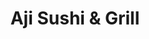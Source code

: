 ---
layout: place
title: "Aji Sushi & Grill"
permalink: /california/santa-rosa/aji-sushi-grill.html
stateAbbr: CA
stateName: California
cityName: Santa Rosa
place_id: ChIJ26uyAsRHhIARcr3zWuO8tyU
photos:
  - name: >-
      places/ChIJ26uyAsRHhIARcr3zWuO8tyU/photos/AeeoHcLbXCcAYNs4n0POS5J6127hBFhn4OzUxbDw9eKNLb3HAKDpdxSXCUdkhM3V-jvnWSFEhriNxj-F_jD8JQCL4Kn9i-QsSEjXRk5-Rp0OqXYjlC1J8rTUHt_rtuL0NnTGmSYJcfD9bfmT4kKwtXHSA7-TVTOama-iM4T8B9MQ2N7o4bIGXLj4aJJBq2i0puGFKY_XlI2Uy-sZiSdagNFn_mD12ahQjKFdhqCfJ1PYmW9XLBPMlEjxD-lxVanE3-4cTl7Us-4MI9AuTtnl4Sk9QnSZlPTcvTehPsKM9sfmsY0
    widthPx: 2772
    heightPx: 3696
    authorAttributions:
      - displayName: Aji Sushi & Grill
        uri: https://maps.google.com/maps/contrib/112907454885888853021
        photoUri: >-
          https://lh3.googleusercontent.com/a-/ALV-UjVaPiY0k00Y1VKP8ydxYJmSqi4ZtmIpFt7pS7Ng3GrZZkR3Cw=s100-p-k-no-mo
    flagContentUri: >-
      https://www.google.com/local/imagery/report/?cb_client=maps_api_places.places_api&image_key=!1e10!2sAF1QipPUyq-khVXVhD9CWoW1gUB8uXS3ygNlk_DnuBc&hl=en-US
    googleMapsUri: >-
      https://www.google.com/maps/place//data=!3m4!1e2!3m2!1sAF1QipPUyq-khVXVhD9CWoW1gUB8uXS3ygNlk_DnuBc!2e10!4m2!3m1!1s0x808447c402b2abdb:0x25b7bce35af3bd72
  - name: >-
      places/ChIJ26uyAsRHhIARcr3zWuO8tyU/photos/AeeoHcI04WivKgKWRHJqovgXtni6X9EFgtKnMl_RkVb2Phw6qrAgALHrQN2L9R7nVzBB_UQOy5ijSL-e8Bvy-jJe3s-KbACXtPRSPvDTeb_No1oJ3Yz0-d-gVTiQzhT4yaGYUnmufxt3itNfglPLz4udTFqjRaCeCQEllDSfcDpm0YUiVkOgqR9ucUDsahTHgaCCHEBIxXCZytwa98zP-QhC3yiweJ3wNQVDuCRBo8cPnM71qJC_kOnEZyQ7vXlSVTaCivuDlMiShHzFmTHouvbvysuGlAVgAVcY2TvWXUB3aNg
    widthPx: 3944
    heightPx: 2634
    authorAttributions:
      - displayName: Aji Sushi & Grill
        uri: https://maps.google.com/maps/contrib/112907454885888853021
        photoUri: >-
          https://lh3.googleusercontent.com/a-/ALV-UjVaPiY0k00Y1VKP8ydxYJmSqi4ZtmIpFt7pS7Ng3GrZZkR3Cw=s100-p-k-no-mo
    flagContentUri: >-
      https://www.google.com/local/imagery/report/?cb_client=maps_api_places.places_api&image_key=!1e10!2sAF1QipOYfrUnGrultiqNjfZhsahxrw1J4bhKY331rOo&hl=en-US
    googleMapsUri: >-
      https://www.google.com/maps/place//data=!3m4!1e2!3m2!1sAF1QipOYfrUnGrultiqNjfZhsahxrw1J4bhKY331rOo!2e10!4m2!3m1!1s0x808447c402b2abdb:0x25b7bce35af3bd72
  - name: >-
      places/ChIJ26uyAsRHhIARcr3zWuO8tyU/photos/AeeoHcJFQ8fLMasPMiQ_mIEB1PfnRSbItIgyJFS-I2rFLSwcXpLXMatxlI3t1w1EIUcou45d481DSc3Phaze6dytWpcnY-JzjLxsYMJvaazvHQcCYD3quvp8BWY-aR4RRR-cc2-eFi1jlxJaAz0Qu3wWIcuwfOFFrzuJKWm793G0Fc5KGuuYQsuC1gvXmATC_nOzj9lMi8O4Uqxfi4J0HsI0k_mlPxMlXU1gxWB4iDc0toD5dzEsOkvVtHLIfu4PgHsZH_g4iG9PHZX-egTT2XtIwSDr1d7XS-OzrXB3B1QSnc9u3Re3riXuMqsESrV46zis734spll_IyArKjbIkB9-6oT4yv5rkJCp2FFYuV06DJGIGu0dQqYe9iY25d_yacm-TDFcXmpIHon4wXXrPOSXc-5J2ph13QmPYRJ8P_WC8MaZCnPCfjDUj1b7hgfRYcXD
    widthPx: 1920
    heightPx: 1440
    authorAttributions:
      - displayName: E Alba
        uri: https://maps.google.com/maps/contrib/103685298918857542960
        photoUri: >-
          https://lh3.googleusercontent.com/a/ACg8ocId1pjvjr_yUSTJBcaRsO7uwtQ6zblUzCmL3eQMOmJ3Xe4pLQ=s100-p-k-no-mo
    flagContentUri: >-
      https://www.google.com/local/imagery/report/?cb_client=maps_api_places.places_api&image_key=!1e10!2sCIABIhAGbwPT2wBaIme42oIADbCW&hl=en-US
    googleMapsUri: >-
      https://www.google.com/maps/place//data=!3m4!1e2!3m2!1sCIABIhAGbwPT2wBaIme42oIADbCW!2e10!4m2!3m1!1s0x808447c402b2abdb:0x25b7bce35af3bd72
  - name: >-
      places/ChIJ26uyAsRHhIARcr3zWuO8tyU/photos/AeeoHcI41RqSqrUBNeMz95YwEKFRoFZcrRUdB8uZCY6OPI8TeIc6Va_rkD8PI6h9IZV10sHKIuPdDPpb4D7G_atFLS-5x5heM1lYlycC0xF_koiZ4s75OpnckHm553QFtAUleri_ltg-6fs1H_UOMtSuAUi6ggs1DoE02huGfKigTouUTXu36RFgkqyFDwV1Kj5zz9Po0ZPCM0mZwtqMTgtlUzW4LVNoUtMmE5179Or2wnqApxkueXQxjMM0bOFkjOviAc1Hh0sfealR212hzQxqtwwV0VTpz5nrSvAMAPt-LgXfwKDJQSjIN9M9mEc9iTuDEmI1MZvDpb0OVKzyxfna7pry7PuA3Fw-SQgDLFQsPMUznW7qsXZHxI3CtAdjKEVREEFTlry5-eCcb1mZaovNO6JSQAxCNqRc8XSKdOE7X2Ixn7Wk
    widthPx: 3024
    heightPx: 4032
    authorAttributions:
      - displayName: Kim Johan-Nass
        uri: https://maps.google.com/maps/contrib/102498705743074812107
        photoUri: >-
          https://lh3.googleusercontent.com/a-/ALV-UjUAMqXVj9LBWrPPl1bkUZqJtYq-pd6A23fNBzta2GcAe76OyV4e=s100-p-k-no-mo
    flagContentUri: >-
      https://www.google.com/local/imagery/report/?cb_client=maps_api_places.places_api&image_key=!1e10!2sCIHM0ogKEICAgIDZ6s2qqAE&hl=en-US
    googleMapsUri: >-
      https://www.google.com/maps/place//data=!3m4!1e2!3m2!1sCIHM0ogKEICAgIDZ6s2qqAE!2e10!4m2!3m1!1s0x808447c402b2abdb:0x25b7bce35af3bd72
  - name: >-
      places/ChIJ26uyAsRHhIARcr3zWuO8tyU/photos/AeeoHcKKF8VDO1fR0ZQHfbs2gi4yTI64zh5bkDHwE3uy5x50XW7gyVdpsStG_Us2flC9TnpjB1c50Fy89x7Bpo6IOdKmA4ZY_wtZ2hAb-hhDdFd6fSWMgbajcmpS-VqZPida5E0e6Vm3fRik3IgYHVUvG708mLhH_kQSSJ2jiGifsXRnxrbr7uQG0UZOdpY4zct30p-8LskU9z5gezh_cup1hEEyXfN3lurFjTbibHLDwmV-fVp12AScZwd_QnRro0CjB0Nvqg6hI_ndP0KDK9AwlzC-aK4imzvrpskPRP58zIap-6F_TIRTdGyF-GuA_LVTn6y6Cb8HEQY9MB9rtItL3AhxwG23QQGR3uA5CyFg6p0-DQnDLzmiZGVLlrYTjv_9ZZ2g8zqecoVU7utaXkalqb64pJw6JXQQReCvqN9LmvxKadN67VOW8TQSywV0okPn
    widthPx: 3600
    heightPx: 4800
    authorAttributions:
      - displayName: Long Tsai
        uri: https://maps.google.com/maps/contrib/118270517604613290203
        photoUri: >-
          https://lh3.googleusercontent.com/a/ACg8ocKvhGPQ7GR1NpICGjwEq4usxPFUEbULsncY4Ga0E1ZnpfvL7A=s100-p-k-no-mo
    flagContentUri: >-
      https://www.google.com/local/imagery/report/?cb_client=maps_api_places.places_api&image_key=!1e10!2sCIABIhADycKzqSMWQGfbRzQAACh-&hl=en-US
    googleMapsUri: >-
      https://www.google.com/maps/place//data=!3m4!1e2!3m2!1sCIABIhADycKzqSMWQGfbRzQAACh-!2e10!4m2!3m1!1s0x808447c402b2abdb:0x25b7bce35af3bd72
  - name: >-
      places/ChIJ26uyAsRHhIARcr3zWuO8tyU/photos/AeeoHcJgwaG2-gzuZX0_orQTk8LLv4tWLyThg5afH99haEJ6b2F-w5YTnI4zjLpNIIdbbhaYuJ5jJRQWfWzyBXbGYkoUK6uFwk176CxeA1dTYNSOPhn8iy6unHcqhpdQiyAqQHNNw36Uy9nrSypzevpAkls407GS2fPbpZgBVSVdqTImSWb56hmHFpXv9YKHvhBPDj3RoobKi72Ee5Ufw9vE3bmrex-9TsgZPDqiW678LlNMqBo6u318DudZHhcSbXmgFcEnRGYHhean0_RlIxJc3cjT8Bhe-BS5x5tr3_-OrgA
    widthPx: 2832
    heightPx: 2648
    authorAttributions:
      - displayName: Aji Sushi & Grill
        uri: https://maps.google.com/maps/contrib/112907454885888853021
        photoUri: >-
          https://lh3.googleusercontent.com/a-/ALV-UjVaPiY0k00Y1VKP8ydxYJmSqi4ZtmIpFt7pS7Ng3GrZZkR3Cw=s100-p-k-no-mo
    flagContentUri: >-
      https://www.google.com/local/imagery/report/?cb_client=maps_api_places.places_api&image_key=!1e10!2sAF1QipOeSK5neerYWzYmy4nyL9ipk0BB5iBNb3wWisU&hl=en-US
    googleMapsUri: >-
      https://www.google.com/maps/place//data=!3m4!1e2!3m2!1sAF1QipOeSK5neerYWzYmy4nyL9ipk0BB5iBNb3wWisU!2e10!4m2!3m1!1s0x808447c402b2abdb:0x25b7bce35af3bd72
  - name: >-
      places/ChIJ26uyAsRHhIARcr3zWuO8tyU/photos/AeeoHcLstNh4Eg-9PrKTk9ChroduOAepsuqoTAi_HLfGivQ3Q4SvY4Pm4S27AIJQSPqtV084Q3eFhCIi_NajfqGzBIyE0yQcqTn5Zbf6uPNLg_kyAdtVRsafVvKilfXo5c4YP9fukdnS6IBgAWVLBuRN9lmWnGMQsyZvEp6OcB_JWaq9LFjMXmt-C_wn9r7g5yt6LH8H0SzeiC1kweVZLA4clo1yNoAW2w-wZDCxtJAFYPqA2fTnNa5uKdpYmkGsAd-FqBTk07PEHT6DMbR3lrYqb0bIBj4-S9wkEkoK0rGpdFA
    widthPx: 2788
    heightPx: 2759
    authorAttributions:
      - displayName: Aji Sushi & Grill
        uri: https://maps.google.com/maps/contrib/112907454885888853021
        photoUri: >-
          https://lh3.googleusercontent.com/a-/ALV-UjVaPiY0k00Y1VKP8ydxYJmSqi4ZtmIpFt7pS7Ng3GrZZkR3Cw=s100-p-k-no-mo
    flagContentUri: >-
      https://www.google.com/local/imagery/report/?cb_client=maps_api_places.places_api&image_key=!1e10!2sAF1QipMQ5L9vMXPf01fgykHMvMX5AqcBlcbrU8Od-m4&hl=en-US
    googleMapsUri: >-
      https://www.google.com/maps/place//data=!3m4!1e2!3m2!1sAF1QipMQ5L9vMXPf01fgykHMvMX5AqcBlcbrU8Od-m4!2e10!4m2!3m1!1s0x808447c402b2abdb:0x25b7bce35af3bd72
  - name: >-
      places/ChIJ26uyAsRHhIARcr3zWuO8tyU/photos/AeeoHcIRf3TtTkFBn-q1aaX1t0c0QF9Q9CGh1nn-HqJLbmNkZlzpN8JhRdnTE0CzOMjNscIUZ5Fl41PWRT747V8dHrXdi67WypRPYt-JJf0li8QTGt3PtDZwUqqZ5-5iuP7XuFjgf2sUm4c6LZM9bOHCcvFFI-xe3nqwWO6BAKX0EClPmiK8ajLZUcqunveVWKlCSqluTPegyu9C2xVGxygU-3Ls4NolA0x_qsekqaesZn2Qt5MKTDTZbK5OmD4oFUE9X6uM1ETVc-UqGwHIsEu3zHQ-zoUXFetFbjwmWVeKHC3M_EYX08_RywvzR0uIG_VftfU9Ir6irLs0fR6HV8XdS0N2-lC_oLOsm40wVp_LF5Q0Pvn24fnQl5v7rF42bUFMZHX8clVrNgan10XTkBs2Ge6cYtumUNzvrKk0QY9qf5M
    widthPx: 4032
    heightPx: 3024
    authorAttributions:
      - displayName: Steve Ozelton
        uri: https://maps.google.com/maps/contrib/104637092094641287100
        photoUri: >-
          https://lh3.googleusercontent.com/a/ACg8ocK7Sz-b12bDzmvQMT4uo_cJM2NrgF1BKfjr6ZtpCv4esjluuw=s100-p-k-no-mo
    flagContentUri: >-
      https://www.google.com/local/imagery/report/?cb_client=maps_api_places.places_api&image_key=!1e10!2sCIHM0ogKEICAgIDlpYXvew&hl=en-US
    googleMapsUri: >-
      https://www.google.com/maps/place//data=!3m4!1e2!3m2!1sCIHM0ogKEICAgIDlpYXvew!2e10!4m2!3m1!1s0x808447c402b2abdb:0x25b7bce35af3bd72
  - name: >-
      places/ChIJ26uyAsRHhIARcr3zWuO8tyU/photos/AeeoHcKx73uxoVQJDJUlqHhY627JXJ56xKXkECXNHgbfe48_NBqAnqQGM6P-v4HkspnykQ1IDnOWV6oTZbBV_-T2g3RpAVwdb13IZzz2Ueburqz7MYygvxY6HEj6rPgEDxKrUP3kHvQx5qiEFVieAC25e3m8QbHzq3j9TY26vf1EZKgIrqukx3r2FSBVf6dhdzjqvYGq5Xvk-AD9fsM2NNVI_g6phtK71ehVyXvzyQ9jW7EYmikmR4GxT3KEOyDGz9rEC3gMtulA_L2KUsIyTsZsT-rm5MEwSlhqR0ZknhtC4YgLoPuFgtDGeIbujTzI_s71Zmi2tEmS49jmuqCRxTT3oedughcMlLvjvZAZJMzLb4V_p1krRzLsfl19W4nwhvz6vf7hENBu84jpo5j_6sI-IUFFoBn1fjwFrdoDPzAQeoCiwA
    widthPx: 3024
    heightPx: 4032
    authorAttributions:
      - displayName: Rin Seth
        uri: https://maps.google.com/maps/contrib/100006631530031591316
        photoUri: >-
          https://lh3.googleusercontent.com/a-/ALV-UjWawIdGO7oH981Kbo242ctuetNASgJVG-4wS-9E-ez5-9tYN7iskg=s100-p-k-no-mo
    flagContentUri: >-
      https://www.google.com/local/imagery/report/?cb_client=maps_api_places.places_api&image_key=!1e10!2sCIHM0ogKEICAgICMj-XAQw&hl=en-US
    googleMapsUri: >-
      https://www.google.com/maps/place//data=!3m4!1e2!3m2!1sCIHM0ogKEICAgICMj-XAQw!2e10!4m2!3m1!1s0x808447c402b2abdb:0x25b7bce35af3bd72
  - name: >-
      places/ChIJ26uyAsRHhIARcr3zWuO8tyU/photos/AeeoHcIA2b7eLoFvTmeT8Prtbh9Ypo3wviAW7Q4Qds7DmgqBfKT0i7i-lLGD-8z2y_zoWJn4Sis8q0T5COTTbPR9qqfLeJRu7p_m4iMfyfB7LHx758KaYP3tFQPIsBfdB7fprC0Gv3csspFHrL3AxeJxSzy44XqoIemZzEJ4dHtpmy7zRN-wvV39Jzvtl9G-ic0Kehoim5dNvZAdhgmw6bzzPJLQ4MCQCACGAW9FwMDI3W5Ap2gLksEPCWDUnHweZMNsk2XjC-5OWInqVbkMEQdXUjimBazxgApjmWAFyIiVXchYoPAo1Vmo217EYf2NMIYXEvYtkBMHZnFnf4aiqsekuzj18eM6zk14xV9trtp2zqRRVFba0ha27a8xn4sdCl9WLOeqIBKCiB-fa-xzZE3AuggI19g23o1o8Vcwv_kdPVE4K02Q
    widthPx: 1959
    heightPx: 1958
    authorAttributions:
      - displayName: Sterba
        uri: https://maps.google.com/maps/contrib/108202375161374310999
        photoUri: >-
          https://lh3.googleusercontent.com/a-/ALV-UjXLRqRWBQImRbVuDruX6uw7IDTE0b5WBCbh_B0Ga9Xze_k40lZp=s100-p-k-no-mo
    flagContentUri: >-
      https://www.google.com/local/imagery/report/?cb_client=maps_api_places.places_api&image_key=!1e10!2sCIHM0ogKEICAgICmqN2bjwE&hl=en-US
    googleMapsUri: >-
      https://www.google.com/maps/place//data=!3m4!1e2!3m2!1sCIHM0ogKEICAgICmqN2bjwE!2e10!4m2!3m1!1s0x808447c402b2abdb:0x25b7bce35af3bd72
address: 2360 Mendocino Ave A-1, Santa Rosa, CA 95403, USA
street: 2360 Mendocino Ave A-1
city: Santa Rosa
state: CA
zip: '95403'
country: USA
neighborhood: null
latitude: '38.463751'
longitude: '-122.718071'
accessibility_options:
  wheelchairAccessibleParking: true
  wheelchairAccessibleEntrance: true
  wheelchairAccessibleRestroom: true
  wheelchairAccessibleSeating: true
business_status: OPERATIONAL
name: Aji Sushi & Grill
google_maps_links:
  directionsUri: >-
    https://www.google.com/maps/dir//''/data=!4m7!4m6!1m1!4e2!1m2!1m1!1s0x808447c402b2abdb:0x25b7bce35af3bd72!3e0
  placeUri: https://maps.google.com/?cid=2717848584810904946
  writeAReviewUri: >-
    https://www.google.com/maps/place//data=!4m3!3m2!1s0x808447c402b2abdb:0x25b7bce35af3bd72!12e1
  reviewsUri: >-
    https://www.google.com/maps/place//data=!4m4!3m3!1s0x808447c402b2abdb:0x25b7bce35af3bd72!9m1!1b1
  photosUri: >-
    https://www.google.com/maps/place//data=!4m3!3m2!1s0x808447c402b2abdb:0x25b7bce35af3bd72!10e5
primary_type: Sushi Restaurant
opening_hours:
  regular: null
  current: null
secondary_opening_hours:
  regular:
    weekdayDescriptions: null
    type: null
  current:
    weekdayDescriptions: null
    type: null
phone: null
price_level: null
price_range: null
rating: null
rating_count: 0
website: null
description: null
reviews: null
parking_options: null
payment_options: null
allow_dogs: null
curbside_pickup: null
delivery: null
dine_in: null
good_for_children: null
good_for_groups: null
good_for_sports: null
live_music: null
menu_for_children: null
outdoor_seating: null
reservable: null
restroom: null
serves_beer: null
serves_breakfast: null
serves_brunch: null
serves_cocktails: null
serves_coffee: null
serves_dinner: null
serves_dessert: null
serves_lunch: null
serves_vegetarian_food: null
serves_wine: null
takeout: null

---
